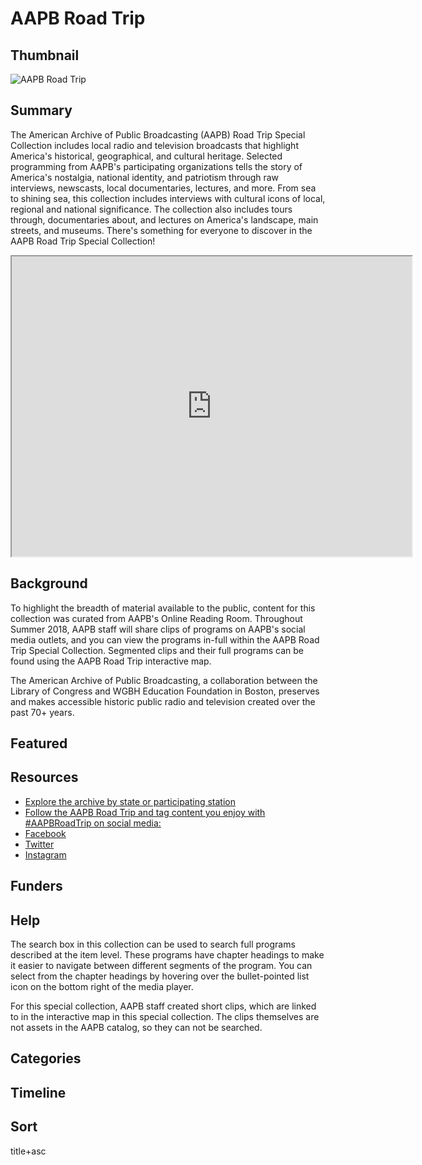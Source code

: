 # AAPB Road Trip

## Thumbnail

![AAPB Road Trip](https://s3.amazonaws.com/americanarchive.org/special-collections/AAPB_Road_Trip.jpg "AAPB Road Trip Logo")

## Summary

The American Archive of Public Broadcasting (AAPB) Road Trip Special Collection includes local radio and television broadcasts that highlight America's historical, geographical, and cultural heritage. Selected programming from AAPB's participating organizations tells the story of America's nostalgia, national identity, and patriotism through raw interviews, newscasts, local documentaries, lectures, and more. From sea to shining sea, this collection includes interviews with cultural icons of local, regional and national significance. The collection also includes tours through, documentaries about, and lectures on America's landscape, main streets, and museums. There's something for everyone to discover in the AAPB Road Trip Special Collection!

<iframe src="https://www.google.com/maps/d/u/1/embed?mid=1ccZq8xsN5ub2wndyxu_6V6lnFeMo-TL1" width="640" height="480"></iframe>

## Background

To highlight the breadth of material available to the public, content for this collection was curated from AAPB's Online Reading Room. Throughout Summer 2018, AAPB staff will share clips of programs on AAPB's social media outlets, and you can view the programs in-full within the AAPB Road Trip Special Collection. Segmented clips and their full programs can be found using the AAPB Road Trip interactive map.

The American Archive of Public Broadcasting, a collaboration between the Library of Congress and WGBH Education Foundation in Boston, preserves and makes accessible historic public radio and television created over the past 70+ years.

## Featured

## Resources

- [Explore the archive by state or participating station](http://americanarchive.org/participating-orgs)
- [Follow the AAPB Road Trip and tag content you enjoy with #AAPBRoadTrip on social media:](https://americanarchivepb.wordpress.com/)
- [Facebook](https://www.facebook.com/amarchivepub/)
- [Twitter](https://twitter.com/amarchivepub)
- [Instagram](https://www.instagram.com/amarchivepub/)

## Funders

## Help
The search box in this collection can be used to search full programs described at the item level. These programs have chapter headings to make it easier to navigate between different segments of the program. You can select from the chapter headings by hovering over the bullet-pointed list icon on the bottom right of the media player.

For this special collection, AAPB staff created short clips, which are linked to in the interactive map in this special collection. The clips themselves are not assets in the AAPB catalog, so they can not be searched.

## Categories

## Timeline

## Sort

title+asc
